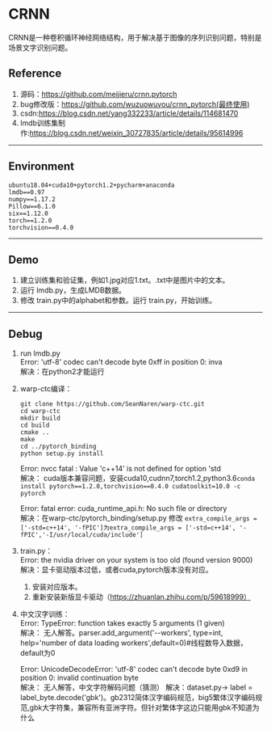# CRNN
CRNN是一种卷积循环神经网络结构，用于解决基于图像的序列识别问题，特别是场景文字识别问题。
## Reference
1. 源码：https://github.com/meijieru/crnn.pytorch
2. bug修改版：https://github.com/wuzuowuyou/crnn_pytorch(最终使用)
3. csdn:https://blog.csdn.net/yang332233/article/details/114681470  
4. lmdb训练集制作:https://blog.csdn.net/weixin_30727835/article/details/95614996
------ 
## Environment
    ubuntu18.04+cuda10+pytorch1.2+pycharm+anaconda
	lmdb==0.97
	numpy==1.17.2
	Pillow==6.1.0
	six==1.12.0
	torch==1.2.0
	torchvision==0.4.0
------ 
## Demo
1. 建立训练集和验证集，例如1.jpg对应1.txt。.txt中是图片中的文本。
2. 运行 lmdb.py，生成LMDB数据。
3. 修改 train.py中的alphabet和参数。运行 train.py，开始训练。    
------ 
## Debug
1. run lmdb.py     
	Error: 'utf-8' codec can't decode byte 0xff in position 0: inva    
	解决：在python2才能运行

2. warp-ctc编译：  
 	```
	git clone https://github.com/SeanNaren/warp-ctc.git
	cd warp-ctc    
	mkdir build     
	cd build    
	cmake ..  
	make
	cd ../pytorch_binding
	python setup.py install
	 ```
  	Error: nvcc fatal : Value 'c++14' is not defined for option 'std      
   	解决： cuda版本兼容问题，安装cuda10,cudnn7,torch1.2,python3.6```conda install pytorch==1.2.0,torchvision==0.4.0 cudatoolkit=10.0 -c pytorch ```  
	
	Error: fatal error: cuda_runtime_api.h: No such file or directory  
	解决：在warp-ctc/pytorch_binding/setup.py 修改  ```extra_compile_args = ['-std=c++14', '-fPIC']为extra_compile_args = ['-std=c++14', '-fPIC','-I/usr/local/cuda/include'] ```  
	
3. train.py：  
	Error: the nvidia driver on your system is too old (found version 9000)  
	解决：显卡驱动版本过低，或者cuda,pytorch版本没有对应。  
	1. 安装对应版本。  
	2. 重新安装新版显卡驱动（https://zhuanlan.zhihu.com/p/59618999）  

4. 中文汉字训练：  
	Error: TypeError: function takes exactly 5 arguments (1 given)  
	解决： 无人解答。parser.add_argument('--workers', type=int, help='number of data loading workers',default=0)#线程数导入数据，default为0    
	
	Error: UnicodeDecodeError: 'utf-8' codec can't decode byte 0xd9 in position 0: invalid continuation byte  
	解决： 无人解答，中文字符解码问题（猜测）
        解决：dataset.py-> label = label_byte.decode('gbk')。gb2312简体汉字编码规范，big5繁体汉字编码规范,gbk大字符集，兼容所有亚洲字符。但针对繁体字这边只能用gbk不知道为什么
